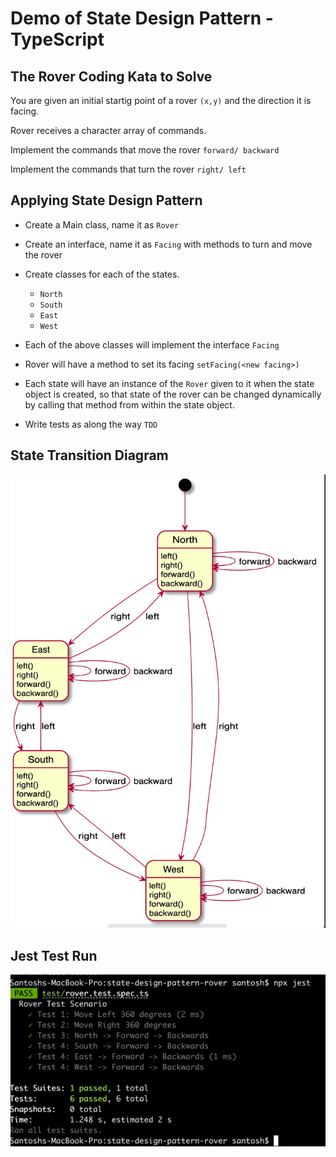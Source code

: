 # Demo of State Design Pattern - TypeScript

## The Rover Coding Kata to Solve

You are given an initial startig point of a rover `(x,y)` and the direction it is facing.

Rover receives a character array of commands.

Implement the commands that move the rover `forward/ backward`

Implement the commands that turn the rover `right/ left`

## Applying State Design Pattern

- Create a Main class, name it as `Rover`
- Create an interface, name it as `Facing` with methods to turn and move the rover
- Create classes for each of the states.
  - `North`
  - `South`
  - `East`
  - `West`
- Each of the above classes will implement the interface `Facing`

- Rover will have a method to set its facing `setFacing(<new facing>)`

- Each state will have an instance of the `Rover` given to it when the state object is created, so that state of the rover can be changed dynamically by calling that method from within the state object.

- Write tests as along the way `TDD`

## State Transition Diagram

![](./doc/rover-states-diagram.jpg)

## Jest Test Run

![](./doc/jest-test-run.jpg)
